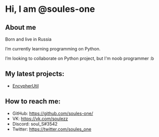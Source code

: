 # Hi, I am @soules-one
## About me
Born and live in Russia

I’m currently learning programming on Python.

I’m looking to collaborate on Python project, but I'm noob programmer :b
## My latest projects:
* [EncypherUtil](https://soules-one.github.io/EncypherUtil/)

## How to reach me:
* GitHub: https://github.com/soules-one/
* VK: https://vk.com/soulezz
* Discord: soul_S#3542
* Twitter: https://twitter.com/soules_one
